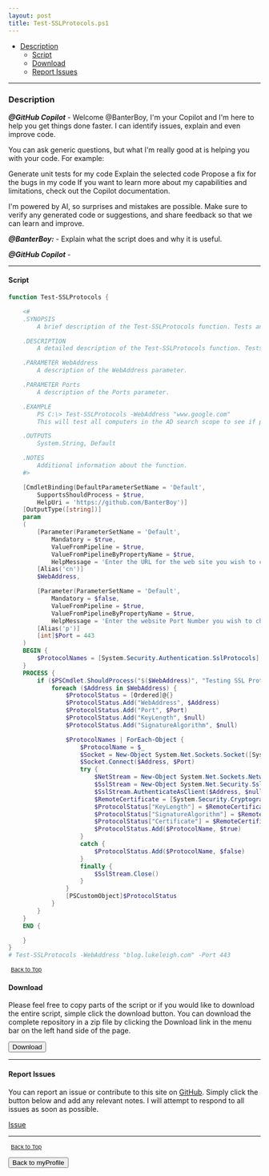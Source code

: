 ```yaml
---
layout: post
title: Test-SSLProtocols.ps1
---
```


- [Description](#description)
  - [Script](#script)
  - [Download](#download)
  - [Report Issues](#report-issues)

---

### Description

**_@GitHub Copilot_** - Welcome @BanterBoy, I'm your Copilot and I'm here to help you get things done faster. I can identify issues, explain and even improve code.

You can ask generic questions, but what I'm really good at is helping you with your code. For example:

Generate unit tests for my code
Explain the selected code
Propose a fix for the bugs in my code
If you want to learn more about my capabilities and limitations, check out the Copilot documentation.

I'm powered by AI, so surprises and mistakes are possible. Make sure to verify any generated code or suggestions, and share feedback so that we can learn and improve.

**_@BanterBoy:_** - Explain what the script does and why it is useful.

**_@GitHub Copilot_** -

---

#### Script

```powershell
function Test-SSLProtocols {

   	<#
    .SYNOPSIS
		A brief description of the Test-SSLProtocols function. Tests and oututs the website SSL protocols that the client is able to successfully use to connect to a server.

	.DESCRIPTION
		A detailed description of the Test-SSLProtocols function. Tests and oututs the website SSL protocols that the client is able to successfully use to connect to a server.

	.PARAMETER WebAddress
		A description of the WebAddress parameter.

	.PARAMETER Ports
		A description of the Ports parameter.

	.EXAMPLE
		PS C:\> Test-SSLProtocols -WebAddress "www.google.com"
        This will test all computers in the AD search scope to see if port 80, 443, 445, 3389, and 5985 are open.

	.OUTPUTS
		System.String, Default

	.NOTES
		Additional information about the function.
    #>

    [CmdletBinding(DefaultParameterSetName = 'Default',
        SupportsShouldProcess = $true,
        HelpUri = 'https://github.com/BanterBoy')]
    [OutputType([string])]
    param
    (
        [Parameter(ParameterSetName = 'Default',
            Mandatory = $true,
            ValueFromPipeline = $true,
            ValueFromPipelineByPropertyName = $true,
            HelpMessage = 'Enter the URL for the web site you wish to check or pipe input to the command.')]
        [Alias('cn')]
        $WebAddress,

        [Parameter(ParameterSetName = 'Default',
            Mandatory = $false,
            ValueFromPipeline = $true,
            ValueFromPipelineByPropertyName = $true,
            HelpMessage = 'Enter the website Port Number you wish to check or pipe input to the command.')]
        [Alias('p')]
        [int]$Port = 443
    )
    BEGIN {
        $ProtocolNames = [System.Security.Authentication.SslProtocols] | Get-Member -Static -MemberType Property | Where-Object { $_.Name -notin @("Default", "None") } | ForEach-Object { $_.Name }
    }
    PROCESS {
        if ($PSCmdlet.ShouldProcess("$($WebAddress)", "Testing SSL Protocols")) {
            foreach ($Address in $WebAddress) {
                $ProtocolStatus = [Ordered]@{}
                $ProtocolStatus.Add("WebAddress", $Address)
                $ProtocolStatus.Add("Port", $Port)
                $ProtocolStatus.Add("KeyLength", $null)
                $ProtocolStatus.Add("SignatureAlgorithm", $null)

                $ProtocolNames | ForEach-Object {
                    $ProtocolName = $_
                    $Socket = New-Object System.Net.Sockets.Socket([System.Net.Sockets.SocketType]::Stream, [System.Net.Sockets.ProtocolType]::Tcp)
                    $Socket.Connect($Address, $Port)
                    try {
                        $NetStream = New-Object System.Net.Sockets.NetworkStream($Socket, $true)
                        $SslStream = New-Object System.Net.Security.SslStream($NetStream, $true)
                        $SslStream.AuthenticateAsClient($Address, $null, $ProtocolName, $false )
                        $RemoteCertificate = [System.Security.Cryptography.X509Certificates.X509Certificate2]$SslStream.RemoteCertificate
                        $ProtocolStatus["KeyLength"] = $RemoteCertificate.PublicKey.Key.KeySize
                        $ProtocolStatus["SignatureAlgorithm"] = $RemoteCertificate.SignatureAlgorithm.FriendlyName
                        $ProtocolStatus["Certificate"] = $RemoteCertificate
                        $ProtocolStatus.Add($ProtocolName, $true)
                    }
                    catch {
                        $ProtocolStatus.Add($ProtocolName, $false)
                    }
                    finally {
                        $SslStream.Close()
                    }
                }
                [PSCustomObject]$ProtocolStatus
            }
        }
    }
    END {

    }
}
# Test-SSLProtocols -WebAddress "blog.lukeleigh.com" -Port 443
```

<span style="font-size:11px;"><a href="#"><i class="fas fa-caret-up" aria-hidden="true" style="color: white; margin-right:5px;"></i>Back to Top</a></span>

#### Download

Please feel free to copy parts of the script or if you would like to download the entire script, simple click the download button. You can download the complete repository in a zip file by clicking the Download link in the menu bar on the left hand side of the page.

<button class="btn" type="submit" onclick="window.open('/PowerShell/functions/myProfile/Test-SSLProtocols.ps1')">
    <i class="fa fa-cloud-download-alt">
    </i>
        Download
</button>

---

#### Report Issues

You can report an issue or contribute to this site on <a href="https://github.com/BanterBoy/scripts-blog/issues">GitHub</a>. Simply click the button below and add any relevant notes. I will attempt to respond to all issues as soon as possible.

<!-- Place this tag where you want the button to render. -->

<a class="github-button" href="https://github.com/BanterBoy/scripts-blog/issues/new?title=Test-SSLProtocols.ps1&body=There is a problem with this function. Please find details below." data-show-count="true" aria-label="Issue BanterBoy/scripts-blog on GitHub">Issue</a>

---

<span style="font-size:11px;"><a href="#"><i class="fas fa-caret-up" aria-hidden="true" style="color: white; margin-right:5px;"></i>Back to Top</a></span>

<a href="/menu/_pages/myProfile.html">
    <button class="btn">
        <i class='fas fa-reply'>
        </i>
            Back to myProfile
    </button>
</a>

[1]: http://ecotrust-canada.github.io/markdown-toc
[2]: https://github.com/googlearchive/code-prettify
